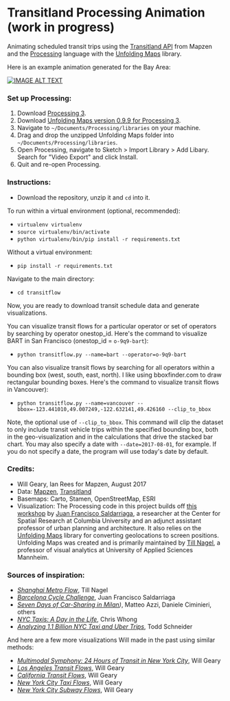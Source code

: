 # Transitland Processing Animation (work in progress)
Animating scheduled transit trips using the [Transitland API](https://transit.land/) from Mapzen and the [Processing](https://processing.org/) language with the [Unfolding Maps](http://unfoldingmaps.org/) library.

Here is an example animation generated for the Bay Area:

[![IMAGE ALT TEXT](http://i.imgur.com/SSqpoQB.png)](https://vimeo.com/226987064 "Bay Area Transit Flows")

### Set up Processing:
1. Download [Processing 3](https://processing.org/).
2. Download [Unfolding Maps version 0.9.9 for Processing 3](http://services.informatik.hs-mannheim.de/~nagel/GDV/Unfolding_for_processing_0.9.9beta.zip).
3. Navigate to `~/Documents/Processing/libraries` on your machine.
4. Drag and drop the unzipped Unfolding Maps folder into `~/Documents/Processing/libraries`.
5. Open Processing, navigate to Sketch > Import Library > Add Libary. Search for "Video Export" and click Install.
6. Quit and re-open Processing.

### Instructions:
- Download the repository, unzip it and `cd` into it.

To run within a virtual environment (optional, recommended):
- `virtualenv virtualenv`
- `source virtualenv/bin/activate`
- `python virtualenv/bin/pip install -r requirements.txt`

Without a virtual environment:
- `pip install -r requirements.txt`

Navigate to the main directory:
- `cd transitflow`

Now, you are ready to download transit schedule data and generate visualizations.

You can visualize transit flows for a particular operator or set of operators by searching by operator onestop_id. Here's the command to visualize BART in San Francisco (onestop_id = `o-9q9-bart`):

- `python transitflow.py --name=bart --operator=o-9q9-bart`

You can also visualize transit flows by searching for all operators within a bounding box (west, south, east, north). I like using bboxfinder.com to draw rectangular bounding boxes. Here's the command to visualize transit flows in Vancouver):
- `python transitflow.py --name=vancouver --bbox=-123.441010,49.007249,-122.632141,49.426160 --clip_to_bbox`

Note, the optional use of `--clip_to_bbox`. This command will clip the dataset to only include transit vehicle trips within the specified bounding box, both in the geo-visualization and in the calculations that drive the stacked bar chart. You may also specify a date with `--date=2017-08-01`, for example. If you do not specify a date, the program will use today's date by default.

### Credits:
- Will Geary, Ian Rees for Mapzen, August 2017
- Data: [Mapzen](https://mapzen.com/), [Transitland](https://transit.land/)
- Basemaps: Carto, Stamen, OpenStreetMap, ESRI
- Visualization: The Processing code in this project builds off [this workshop](https://github.com/juanfrans-courses/DataScienceSocietyWorkshop) by [Juan Francisco Saldarriaga](http://juanfrans.com/), a researcher at the Center for Spatial Research at Columbia University and an adjunct assistant professor of urban planning and architecture. It also relies on the [Unfolding Maps](http://unfoldingmaps.org/) library for converting geolocations to screen positions. Unfolding Maps was created and is primarily maintained by [Till Nagel](http://tillnagel.com/), a professor of visual analytics at University of Applied Sciences Mannheim.

### Sources of inspiration:
- *[Shanghai Metro Flow](http://tillnagel.com/2013/12/shanghai-metro-flow/)*, Till Nagel
- *[Barcelona Cycle Challenge](http://juanfrans.com/projects/barcelonaCycleChallenge.html)*, Juan Francisco Saldarriaga
- *[Seven Days of Car-Sharing in Milan](http://labs.densitydesign.org/carsharing/))*, Matteo Azzi, Daniele Ciminieri, others
- *[NYC Taxis: A Day in the Life](http://chriswhong.github.io/nyctaxi/)*, Chris Whong
- *[Analyzing 1.1 Billion NYC Taxi and Uber Trips](http://toddwschneider.com/posts/analyzing-1-1-billion-nyc-taxi-and-uber-trips-with-a-vengeance/)*, Todd Schneider

And here are a few more visualizations Will made in the past using similar methods:
- *[Multimodal Symphony: 24 Hours of Transit in New York City](https://vimeo.com/212484620)*, Will Geary
- *[Los Angeles Transit Flows](https://vimeo.com/227178693)*, Will Geary
- *[California Transit Flows](https://vimeo.com/227178693)*, Will Geary
- *[New York City Taxi Flows](https://vimeo.com/210264431)*, Will Geary
- *[New York City Subway Flows](https://vimeo.com/194378581)*, Will Geary
